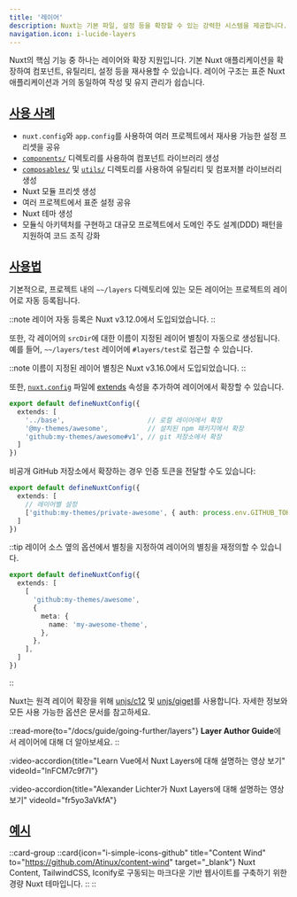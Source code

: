 ```yaml
---
title: '레이어'
description: Nuxt는 기본 파일, 설정 등을 확장할 수 있는 강력한 시스템을 제공합니다.
navigation.icon: i-lucide-layers
---
```


Nuxt의 핵심 기능 중 하나는 레이어와 확장 지원입니다. 기본 Nuxt 애플리케이션을 확장하여 컴포넌트, 유틸리티, 설정 등을 재사용할 수 있습니다. 레이어 구조는 표준 Nuxt 애플리케이션과 거의 동일하여 작성 및 유지 관리가 쉽습니다.

## [사용 사례](#use-cases)

- `nuxt.config`와 `app.config`를 사용하여 여러 프로젝트에서 재사용 가능한 설정 프리셋을 공유
- [`components/`](/docs/guide/directory-structure/components) 디렉토리를 사용하여 컴포넌트 라이브러리 생성
- [`composables/`](/docs/guide/directory-structure/composables) 및 [`utils/`](/docs/guide/directory-structure/utils) 디렉토리를 사용하여 유틸리티 및 컴포저블 라이브러리 생성
- Nuxt 모듈 프리셋 생성
- 여러 프로젝트에서 표준 설정 공유
- Nuxt 테마 생성
- 모듈식 아키텍처를 구현하고 대규모 프로젝트에서 도메인 주도 설계(DDD) 패턴을 지원하여 코드 조직 강화

## [사용법](#usage)

기본적으로, 프로젝트 내의 `~~/layers` 디렉토리에 있는 모든 레이어는 프로젝트의 레이어로 자동 등록됩니다.

::note
레이어 자동 등록은 Nuxt v3.12.0에서 도입되었습니다.
::

또한, 각 레이어의 `srcDir`에 대한 이름이 지정된 레이어 별칭이 자동으로 생성됩니다. 예를 들어, `~~/layers/test` 레이어에 `#layers/test`로 접근할 수 있습니다.

::note
이름이 지정된 레이어 별칭은 Nuxt v3.16.0에서 도입되었습니다.
::

또한, [`nuxt.config`](/docs/guide/directory-structure/nuxt-config) 파일에 [extends](/docs/api/nuxt-config#extends) 속성을 추가하여 레이어에서 확장할 수 있습니다.

```ts [nuxt.config.ts]
export default defineNuxtConfig({
  extends: [
    '../base',                     // 로컬 레이어에서 확장
    '@my-themes/awesome',          // 설치된 npm 패키지에서 확장
    'github:my-themes/awesome#v1', // git 저장소에서 확장
  ]
})
```

비공개 GitHub 저장소에서 확장하는 경우 인증 토큰을 전달할 수도 있습니다:

```ts [nuxt.config.ts]
export default defineNuxtConfig({
  extends: [
    // 레이어별 설정
    ['github:my-themes/private-awesome', { auth: process.env.GITHUB_TOKEN }]
  ]
})
```

::tip
레이어 소스 옆의 옵션에서 별칭을 지정하여 레이어의 별칭을 재정의할 수 있습니다.

```ts [nuxt.config.ts]
export default defineNuxtConfig({
  extends: [
    [
      'github:my-themes/awesome',
      { 
        meta: {
          name: 'my-awesome-theme',
        },
      },
    ],
  ]
})
```

::

Nuxt는 원격 레이어 확장을 위해 [unjs/c12](https://c12.unjs.io) 및 [unjs/giget](https://giget.unjs.io)를 사용합니다. 자세한 정보와 모든 사용 가능한 옵션은 문서를 참고하세요.

::read-more{to="/docs/guide/going-further/layers"}
**Layer Author Guide**에서 레이어에 대해 더 알아보세요.
::

:video-accordion{title="Learn Vue에서 Nuxt Layers에 대해 설명하는 영상 보기" videoId="lnFCM7c9f7I"}

:video-accordion{title="Alexander Lichter가 Nuxt Layers에 대해 설명하는 영상 보기" videoId="fr5yo3aVkfA"}

## [예시](#examples)

::card-group
  ::card{icon="i-simple-icons-github" title="Content Wind" to="https://github.com/Atinux/content-wind" target="_blank"}
  Nuxt Content, TailwindCSS, Iconify로 구동되는 마크다운 기반 웹사이트를 구축하기 위한 경량 Nuxt 테마입니다.
  ::
::
